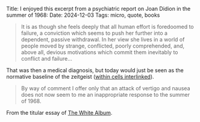 Title: I enjoyed this excerpt from a psychiatric report on Joan Didion in the summer of 1968:
Date: 2024-12-03
Tags: micro, quote, books

> It is as though she feels deeply that all human effort is foredoomed to failure, a conviction which seems to push her further into a dependent, passive withdrawal. In her view she lives in a world of people moved by strange, conflicted, poorly comprehended, and, above all, devious motivations which commit them inevitably to conflict and failure...

That was then a medical diagnosis, but today would just be seen as the normative baseline of the zeitgeist ([within cells interlinked](https://www.youtube.com/watch?v=vrP-_T-h9YM)).

> By way of comment I offer only that an attack of vertigo and nausea does not now seem to me an inappropriate response to the summer of 1968.

From the titular essay of [The White Album](https://en.wikipedia.org/wiki/The_White_Album_(book)).
